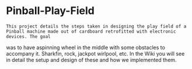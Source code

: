 # Pinball-Play-Field

    This project details the steps taken in designing the play field of a Pinball machine made out of cardboard retrofitted with electronic devices. The goal
was to have aspinning wheel in the middle with some obstacles to accompany it. Sharkfin, rock, jackpot wirlpool, etc. In the Wiki you will see in detail the 
setup and design of these and how we implemented them.
